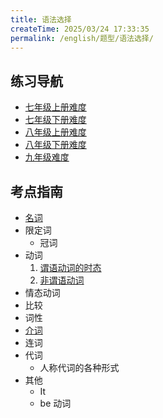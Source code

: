 ```yaml
---
title: 语法选择
createTime: 2025/03/24 17:33:35
permalink: /english/题型/语法选择/
---
```


## 练习导航

- [七年级上册难度](/english/题型/语法选择/七年级上册)
- [七年级下册难度](/english/题型/语法选择/七年级下册)
- [八年级上册难度](/english/题型/语法选择/八年级上册)
- [八年级下册难度](/english/题型/语法选择/八年级下册)
- [九年级难度](/english/题型/语法选择/九年级)

## 考点指南

- [名词](/english/题型/语法选择/考点/名词/)
- 限定词
  - 冠词
- 动词
  1. [谓语动词的时态](/english/题型/语法选择/考点/时态/)
  2. [非谓语动词](/english/题型/语法选择/考点/非谓语/)
- 情态动词
- 比较
- 词性
- [介词](/english/题型/语法选择/考点/介词/)
- 连词
- 代词
  - 人称代词的各种形式
- 其他
  - It
  - be 动词
